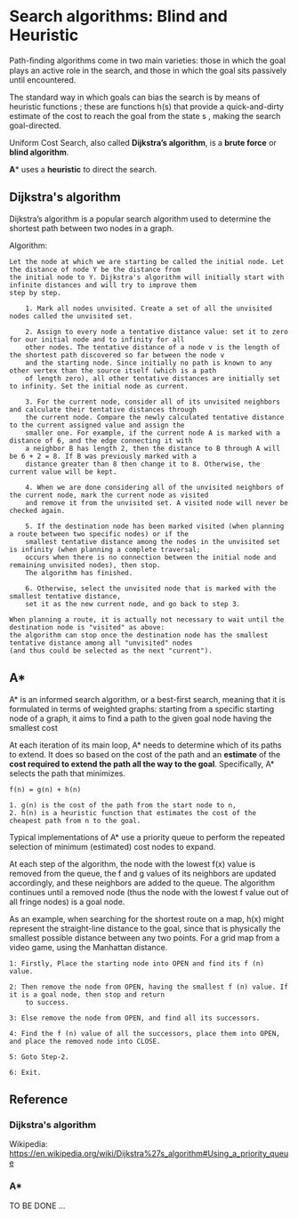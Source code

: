 # Search algorithms: Blind and Heuristic 

Path-ﬁnding algorithms come in two main varieties: those in which the goal plays an active role in the
search, and those in which the goal sits passively until encountered.

The standard way in which goals can bias the search is by means of heuristic functions ; these are functions h(s) that 
provide a quick-and-dirty estimate of the cost to reach the goal from the state s , making the search goal-directed.

Uniform Cost Search, also called **Dijkstra’s algorithm**, is a **brute force** or **blind algorithm**.

**A*** uses a **heuristic** to direct the search.

## Dijkstra's algorithm

Dijkstra’s algorithm is a popular search algorithm used to determine the shortest path between two nodes in a graph.

Algorithm: 

    Let the node at which we are starting be called the initial node. Let the distance of node Y be the distance from 
    the initial node to Y. Dijkstra's algorithm will initially start with infinite distances and will try to improve them 
    step by step.

        1. Mark all nodes unvisited. Create a set of all the unvisited nodes called the unvisited set.
        
        2. Assign to every node a tentative distance value: set it to zero for our initial node and to infinity for all 
        other nodes. The tentative distance of a node v is the length of the shortest path discovered so far between the node v 
        and the starting node. Since initially no path is known to any other vertex than the source itself (which is a path 
        of length zero), all other tentative distances are initially set to infinity. Set the initial node as current.

        3. For the current node, consider all of its unvisited neighbors and calculate their tentative distances through 
        the current node. Compare the newly calculated tentative distance to the current assigned value and assign the 
        smaller one. For example, if the current node A is marked with a distance of 6, and the edge connecting it with
        a neighbor B has length 2, then the distance to B through A will be 6 + 2 = 8. If B was previously marked with a
        distance greater than 8 then change it to 8. Otherwise, the current value will be kept.
        
        4. When we are done considering all of the unvisited neighbors of the current node, mark the current node as visited 
        and remove it from the unvisited set. A visited node will never be checked again.

        5. If the destination node has been marked visited (when planning a route between two specific nodes) or if the 
        smallest tentative distance among the nodes in the unvisited set is infinity (when planning a complete traversal; 
        occurs when there is no connection between the initial node and remaining unvisited nodes), then stop. 
        The algorithm has finished.
        
        6. Otherwise, select the unvisited node that is marked with the smallest tentative distance, 
        set it as the new current node, and go back to step 3.

    When planning a route, it is actually not necessary to wait until the destination node is "visited" as above: 
    the algorithm can stop once the destination node has the smallest tentative distance among all "unvisited" nodes 
    (and thus could be selected as the next "current"). 


## A*

A* is an informed search algorithm, or a best-first search, meaning that it is formulated in terms of weighted graphs: 
starting from a specific starting node of a graph, it aims to find a path to the given goal node having the smallest cost

At each iteration of its main loop, A* needs to determine which of its paths to extend. It does so based on the cost of 
the path and an **estimate** of the **cost required to extend the path all the way to the goal**. Specifically, A* selects the 
path that minimizes.

    f(n) = g(n) + h(n)

    1. g(n) is the cost of the path from the start node to n,
    2. h(n) is a heuristic function that estimates the cost of the cheapest path from n to the goal.

Typical implementations of A* use a priority queue to perform the repeated selection of minimum (estimated) cost nodes to expand. 

At each step of the algorithm, the node with the lowest f(x) value is removed from the queue, the f and g values of its
neighbors are updated accordingly, and these neighbors are added to the queue. The algorithm continues until a removed
node (thus the node with the lowest f value out of all fringe nodes) is a goal node.

As an example, when searching for the shortest route on a map, h(x) might represent the straight-line distance to the 
goal, since that is physically the smallest possible distance between any two points. For a grid map from a video game,
using the Manhattan distance.

    1: Firstly, Place the starting node into OPEN and find its f (n) value.

    2: Then remove the node from OPEN, having the smallest f (n) value. If it is a goal node, then stop and return 
        to success.
    
    3: Else remove the node from OPEN, and find all its successors.
    
    4: Find the f (n) value of all the successors, place them into OPEN, and place the removed node into CLOSE.
    
    5: Goto Step-2.
    
    6: Exit.

## Reference

### Dijkstra's algorithm
Wikipedia: https://en.wikipedia.org/wiki/Dijkstra%27s_algorithm#Using_a_priority_queue

### A*

TO BE DONE ...
